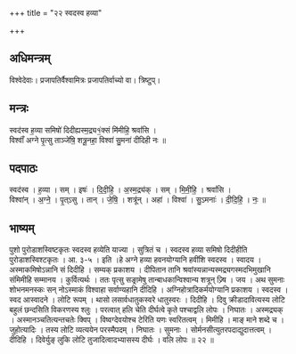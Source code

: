 +++
title = "२२ स्वदस्व हव्या"

+++
## अधिमन्त्रम्
विश्वेदेवाः। प्रजापतिर्वैश्वामित्रः प्रजापतिर्वाच्यो वा। त्रिष्टुप्।

## मन्त्रः
स्वद॑स्व ह॒व्या समिषो॑ दिदीह्यस्म॒द्र्य१॒॑क्सं मि॑मीहि॒ श्रवां॑सि ।  
विश्वाँ॑ अग्ने पृ॒त्सु ताञ्जे॑षि॒ शत्रू॒नहा॒ विश्वा॑ सु॒मना॑ दीदिही नः ॥

## पदपाठः
स्वद॑स्व । ह॒व्या । सम् । इषः॑ । दि॒दी॒हि॒ । अ॒स्म॒द्र्य॑क् । सम् । मि॒मी॒हि॒ । श्रवां॑सि ।  
विश्वा॑न् । अ॒ग्ने॒ । पृ॒त्ऽसु । तान् । जे॒षि॒ । शत्रू॑न् । अहा॑ । विश्वा॑ । सु॒ऽमनाः॑ । दी॒दि॒हि॒ । नः॒ ॥

## भाष्यम्
पुशो पुरोडाशस्विष्टकृतः स्वदस्व हव्येति याज्या । सुत्रितं च । स्वदस्व हव्या समिषो दिदीहीति पुरोडाशस्विश्टकृतः । आ. ३-५ । इति ।हे अग्ने हव्या हवनयोग्यानि हवींशि स्वदस्व । स्वादय । अस्माकमिषोऽन्नानि सं दिदीहि । सम्यक् प्रकाशय । दीपितान तानि श्रवांस्यन्नान्यस्मद्र्यगस्मदभिमुखानि संमिमीहि सम्मानय । कुर्वित्यर्थः । ततः पृत्सु सङ्रामेषु तान्बाधकान्विश्वान्य शत्रून् ज्र्षि । जय । अथ सुमनाः शोभनमनस्कः सन् नोऽस्माकं विश्वाहा सर्वाण्यहानि दीदिहि । अग्निहोत्रादिकर्मयोग्यानि प्रकाशय । स्वदस्व । स्वद आस्वादने । लोटि रूपम् । थासो लसार्वधातुकस्वरे धातुस्वरः । दिदीहि । दिवु क्रीडादावित्यस्य लोटि बहुलं छन्दसिति विकरणस्य श्लुः । परत्वात् हलि चेति दीर्घत्वे कृते पश्चाद्वलि लोपः । निघातः । अस्मद्र्यक् । अस्मानञ्चतित्यन्तचतेः क्विप् । विष्वग्देवयोश्च टेरिति यणः स्वरितत्वम् । मिमीहि । माङ् माने शब्दे च । जुहोत्यादिः । तस्य लोटि व्यत्ययेन परस्मैपदम् । निघातः । सुमनाः । सोर्मनसीत्युतरपदाद्युदात्तत्वम् । दीदिहि । दिवेर्युङ् लुकि लोटि तुजादित्वादभ्यासस्य दीर्घः । वलि लोपः ॥ २२ ॥